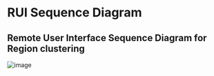 # RUI Sequence Diagram

## Remote User Interface Sequence Diagram for Region clustering
![image](https://github.com/user-attachments/assets/eb02cc6d-2194-42e2-b37e-1e95e3a1b421)
